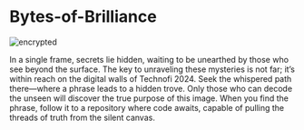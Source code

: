 # Bytes-of-Brilliance

![encrypted](https://github.com/user-attachments/assets/e0d6ca8d-3967-48d5-9637-519420ac18ed)

In a single frame, secrets lie hidden, waiting to be unearthed by those who see beyond the surface. The key to unraveling these mysteries is not far; it’s within reach on the digital walls of Technofi 2024. Seek the whispered path there—where a phrase leads to a hidden trove. Only those who can decode the unseen will discover the true purpose of this image. When you find the phrase, follow it to a repository where code awaits, capable of pulling the threads of truth from the silent canvas.
